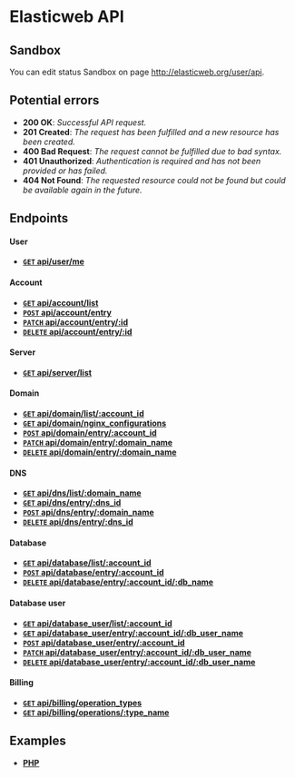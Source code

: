 # Elasticweb API

## Sandbox

You can edit status Sandbox on page http://elasticweb.org/user/api.

## Potential errors

* **200 OK**: _Successful API request._
* **201 Created**: _The request has been fulfilled and a new resource has been created._
* **400 Bad Request**: _The request cannot be fulfilled due to bad syntax._
* **401 Unauthorized**: _Authentication is required and has not been provided or has failed._
* **404 Not Found**: _The requested resource could not be found but could be available again in the future._

## Endpoints

#### User

- **[<code>GET</code> api/user/me](https://github.com/elasticweb/api/blob/master/endpoints/user/GET_me.md)**

#### Account

- **[<code>GET</code> api/account/list](https://github.com/elasticweb/api/blob/master/endpoints/account/GET_list.md)**
- **[<code>POST</code> api/account/entry](https://github.com/elasticweb/api/blob/master/endpoints/account/POST_entry.md)**
- **[<code>PATCH</code> api/account/entry/:id](https://github.com/elasticweb/api/blob/master/endpoints/account/PATCH_entry.md)**
- **[<code>DELETE</code> api/account/entry/:id](https://github.com/elasticweb/api/blob/master/endpoints/account/DELETE_entry.md)**

#### Server

- **[<code>GET</code> api/server/list](https://github.com/elasticweb/api/blob/master/endpoints/server/GET_list.md)**

#### Domain

- **[<code>GET</code> api/domain/list/:account_id](https://github.com/elasticweb/api/blob/master/endpoints/domain/GET_list.md)**
- **[<code>GET</code> api/domain/nginx_configurations](https://github.com/elasticweb/api/blob/master/endpoints/domain/GET_nginx_configurations.md)**
- **[<code>POST</code> api/domain/entry/:account_id](https://github.com/elasticweb/api/blob/master/endpoints/domain/POST_entry.md)**
- **[<code>PATCH</code> api/domain/entry/:domain_name](https://github.com/elasticweb/api/blob/master/endpoints/domain/PATCH_entry.md)**
- **[<code>DELETE</code> api/domain/entry/:domain_name](https://github.com/elasticweb/api/blob/master/endpoints/domain/DELETE_entry.md)**

#### DNS

- **[<code>GET</code> api/dns/list/:domain_name](https://github.com/elasticweb/api/blob/master/endpoints/dns/GET_list.md)**
- **[<code>GET</code> api/dns/entry/:dns_id](https://github.com/elasticweb/api/blob/master/endpoints/dns/GET_entry.md)**
- **[<code>POST</code> api/dns/entry/:domain_name](https://github.com/elasticweb/api/blob/master/endpoints/dns/POST_entry.md)**
- **[<code>DELETE</code> api/dns/entry/:dns_id](https://github.com/elasticweb/api/blob/master/endpoints/dns/DELETE_entry.md)**

#### Database

- **[<code>GET</code> api/database/list/:account_id](https://github.com/elasticweb/api/blob/master/endpoints/database/GET_list.md)**
- **[<code>POST</code> api/database/entry/:account_id](https://github.com/elasticweb/api/blob/master/endpoints/database/POST_entry.md)**
- **[<code>DELETE</code> api/database/entry/:account_id/:db_name](https://github.com/elasticweb/api/blob/master/endpoints/database/DELETE_entry.md)**

#### Database user

- **[<code>GET</code> api/database_user/list/:account_id](https://github.com/elasticweb/api/blob/master/endpoints/database_user/GET_list.md)**
- **[<code>GET</code> api/database_user/entry/:account_id/:db_user_name](https://github.com/elasticweb/api/blob/master/endpoints/database_user/GET_entry.md)**
- **[<code>POST</code> api/database_user/entry/:account_id](https://github.com/elasticweb/api/blob/master/endpoints/database_user/POST_entry.md)**
- **[<code>PATCH</code> api/database_user/entry/:account_id/:db_user_name](https://github.com/elasticweb/api/blob/master/endpoints/database_user/PATCH_entry.md)**
- **[<code>DELETE</code> api/database_user/entry/:account_id/:db_user_name](https://github.com/elasticweb/api/blob/master/endpoints/database_user/DELETE_entry.md)**

#### Billing

- **[<code>GET</code> api/billing/operation_types](https://github.com/elasticweb/api/blob/master/endpoints/billing/GET_operation_types.md)**
- **[<code>GET</code> api/billing/operations/:type_name](https://github.com/elasticweb/api/blob/master/endpoints/billing/GET_operations.md)**

## Examples

- **[PHP](https://github.com/elasticweb/api/blob/master/examples/php.md)**
